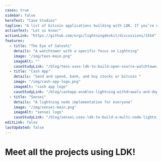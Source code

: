 ```yaml
---
cases: true
sidebar: false
heroText: "Case Studies"
tagline: "A list of bitcoin applications building with LDK. If you’re using LDK we’d love to hear about your experience."
actionText: "Let us know!"
actionLink: "https://github.com/orgs/lightningdevkit/discussions/1554"
features:
  - title: "The Eye of Satoshi"
    details: "A watchtower with a specific focus on Lightning"
    image: "/img/teos-main.png"
    imageAlt: ""
    caseStudyLink: "/blog/teos-uses-ldk-to-build-open-source-watchtower/"
  - title: "Cash App"
    details: "Send and spend, bank, and buy stocks or bitcoin "
    image: "/img/cash-app-logo.png"
    imageAlt: "cash app logo"
    caseStudyLink: "/blog/cashapp-enables-lightning-withdrawals-and-deposits-using-ldk/"
  - title: "Sensei"
    details: "A lightning node implementation for everyone"
    image: "/img/sensei-main.png"
    imageAlt: "sensei logo"
    caseStudyLink: "/blog/sensei-uses-ldk-to-build-a-multi-node-lightning-server-application/"
editLink: false
lastUpdated: false
---
```


<h1 class="more-cases-heading">
   Meet all the projects using LDK!
</h1>

<CodeSwitcher :languages="{all: 'All', mobile:'Mobile', web:'Web', desktop:'Desktop', custodial: 'Custodial', infra:'Infrastructure', library: 'Libraries', misc:'Misc',}">
  <template v-slot:mobile>
    <div class="case-studies">
    <div class="case-study-item">
    <a href="https://bluewallet.io/" target="_blank"><img src="./assets/blue-wallet.png" /></a>
    <h3><a href="https://bluewallet.io/" target="_blank">Blue Wallet</a></h3>
    <p>A radically simple and powerful bitcoin and Lightning wallet</p>
    </div>
   <div class="case-study-item">
    <a href="https://bitkit.to/" target="_blank"><img src="./assets/bitkit.png" /></a>
    <h3><a href="https://bitkit.to/" target="_blank">Bitkit</a></h3>
    <p>A mobile app that hands you the keys to your money, profile, contacts, and web accounts</p>
    </div>
    <div class="case-study-item">
    <a href="https://twitter.com/kumulydev" target="_blank"><img src="./assets/kumuly.png" /></a>
    <h3><a href="https://twitter.com/kumulydev" target="_blank">Kumuly</a></h3>
    <p>Colombian-based mobile bitcoin and Lightning wallet</p>
    </div>
    <div class="case-study-item">
    <a href="https://lipa.swiss/" target="_blank"><img src="./assets/lipa.png" /></a>
    <h3><a href="https://lipa.swiss/" target="_blank">Lipa</a></h3>
    <p>Swiss-based mobile app that offers a bitcoin wallet for individuals and businesses</p>
    </div>
     <div class="case-study-item">
      <a href="https://mercurywallet.com/" target="_blank"><img src="./assets/mercury.png" /></a>
      <h3><a href="https://mercurywallet.com/" target="_blank">Mercury</a></h3>
      <p>A Lighting wallet that enables BTC transfers without requiring an on-chain transaction</p>
    </div>
     <div class="case-study-item">
      <a href="https://porticoexchange.github.io/porticoexchangev2.github.io/" target="_blank"><img src="./assets/portico.png" /></a>
      <h3><a href="https://porticoexchange.github.io/porticoexchangev2.github.io/" target="_blank">Portico</a></h3>
      <p>A DEX that enables people to swap between bitcoin layers and sidechains</p>
    </div>
     <div class="case-study-item">
      <a href="https://www.velascommerce.com/" target="_blank"><img src="./assets/velas.png" /></a>
      <h3><a href="https://www.velascommerce.com/" target="_blank">Velas</a></h3>
      <p>Enables businesses to integrate Lightning payments into websites, mobile applications, and more</p>
    </div>
     <div class="case-study-item">
      <a href="https://10101.finance/" target="_blank"><img src="./assets/10101.png" /></a>
      <h3><a href="https://10101.finance/" target="_blank">10101</a></h3>
      <p>An on-chain and off-chain wallet that allows trading</p>
    </div>
    </div>
  </template>

  <template v-slot:web>

  <div class="case-studies">
     <div class="case-study-item">
      <a href="https://mercurywallet.com/" target="_blank"><img src="./assets/mercury.png" /></a>
      <h3><a href="https://mercurywallet.com/" target="_blank">Mercury</a></h3>
      <p>A Lighting wallet that enables BTC transfers without requiring an on-chain transaction</p>
    </div>
    <div class="case-study-item">
      <h3><a href="https://mutinywallet.com/" target="_blank"><img src="./assets/mutiny.png" /></a></h3>
      <h3><a href="https://mutinywallet.com/" target="_blank">Mutiny</a></h3>
      <p>Mutiny is a web-first lightning wallet</p>
    </div>
  </div>

  </template>

  <template v-slot:desktop>
      <div class="case-studies">
       <div class="case-study-item">
        <a href="https://mercurywallet.com/" target="_blank"><img src="./assets/mercury.png" /></a>
        <h3><a href="https://mercurywallet.com/" target="_blank">Mercury</a></h3>
        <p>A Lighting wallet that enables BTC transfers without requiring an on-chain transaction</p>
       </div>
      <div class="case-study-item">
        <a href="https://atomicdex.io/en/" target="_blank"><img src="./assets/atomic.png" /></a>
        <h3><a href="https://atomicdex.io/en/" target="_blank">AtomicDEX</a></h3>
        <p>A multi-coin wallet, bridge, and DEX that can run on mobile and desktop</p>
      </div>
      <div class="case-study-item">
        <a href="https://hydranet.ai/" target="_blank"><img src="./assets/hydranet.png" /></a>
        <h3><a href="https://hydranet.ai/" target="_blank">Hydranet</a></h3>
        <p>A DEX that offers trading between blockchains without the need for a layer 2 bridge</p>
      </div>
      </div>
  </template>


  <template v-slot:custodial>

  <div class="case-studies">
  <div class="case-study-item">
    <a href="https://cash.app/" target="_blank"> <img src="./assets/cash-app-logo.png" /></a>
    <h3><a href="https://cash.app/" target="_blank">Cash App</a></h3>
    <p>A mobile P2P payments app and bitcoin wallet</p>
  </div>
  </div>

  </template>

  <template v-slot:infra>

  <div class="case-studies">
  <div class="case-study-item">
    <a href="https://github.com/lexe-tech" target="_blank"><img src="./assets/lexe.png" /></a>
    <h3><a href="https://github.com/lexe-tech" target="_blank">Lexe</a></h3>
    <p>An LN-in-the-cloud soultion that uses LDK on Intel SGX</p>
  </div>
  <div class="case-study-item">
    <a href="https://voltage.cloud/" target="_blank"><img src="./assets/voltage.png" /></a>
    <h3><a href="https://voltage.cloud/" target="_blank">Voltage</a></h3>
    <p>Provides enterprise grade infrastructure for the Lightning Network</p>
  </div>
  <div class="case-study-item">
    <a href="https://valera.co/" target="_blank"><img src="./assets/valera.png" /></a>
    <h3><a href="https://valera.co/" target="_blank">Valera</a></h3>
    <p>Building a financial infrastructure suite for developers and users</p>
  </div>
  <div class="case-study-item">
    <a href="https://github.com/kuutamolabs/lightning-knd" target="_blank"><img src="./assets/kuutamo.png" /></a>
    <h3><a href="https://github.com/kuutamolabs/lightning-knd" target="_blank">Kuutamo</a></h3>
    <p>A turn-key, end-to-end solution for running self-hosted nodes, anywhere</p>
  </div>
  <div class="case-study-item">
    <a href="https://cequals.xyz/" target="_blank"><img src="./assets/c=.png" /></a>
    <h3><a href="https://cequals.xyz/" target="_blank">c=</a></h3>
    <p>Building tools and services to help connect people to the Lightning Network</p>
  </div>
  </div>

  </template>

  <template v-slot:library>

  <div class="case-studies">
  <div class="case-study-item">
    <a href="https://github.com/carlaKC/lndk" target="_blank"><img src="./assets/github.png" /></a>
    <h3><a href="https://github.com/carlaKC/lndk" target="_blank">LNDK</a></h3>
    <p>LNDK is an experimental attempt at using LDK to implement BOLT12 features for LND</p>
  </div>
  <div class="case-study-item">
    <a href="https://vls.tech/" target="_blank"><img src="./assets/vls.png" /></a>
    <h3><a href="https://vls.tech/" target="_blank">VLS</a></h3>
    <p>Separates lightning private keys and security rule validation from nodes, into a discrete signing device</p>
  </div>
  <div class="case-study-item">
    <a href="https://github.com/talaia-labs/rust-teos" target="_blank"><img src="./assets/teos.png" /></a>
    <h3><a href="https://github.com/talaia-labs/rust-teos" target="_blank">TEOS</a></h3>
    <p>A bitcoin watchtower with a specific focus on lightning</p>
  </div>
  </div>

  </template>

  <template v-slot:misc>
      <div class="case-studies">
        <div class="case-study-item">
          <a href="https://github.com/p2pderivatives/rust-dlc" target="_blank"><img src="./assets/github.png" /></a>
          <h3><a href="https://github.com/p2pderivatives/rust-dlc" target="_blank">rust-dlc</a></h3>
          <p>A Rust library for working with Discreet Log Contracts</p>
        </div>
         <div class="case-study-item">
          <a href="https://github.com/BitcoinDevShop/hidden-lightning-network" target="_blank"><img src="./assets/github.png" /></a>
          <h3><a href="https://github.com/BitcoinDevShop/hidden-lightning-network" target="_blank">The Hidden Lightning Network</a></h3>
          <p>Probes the Lightning Network for the detection of private channels</p>
        </div>
        <div class="case-study-item">
          <a href="https://github.com/TonyGiorgio/ldk-sample-tor" target="_blank"><img src="./assets/github.png" /></a>
          <h3><a href="https://github.com/TonyGiorgio/ldk-sample-tor" target="_blank">ldk-sample with Tor</a></h3>
          <p>An experimentation with tor by adapting the ldk-sample node</p>
        </div>
        <div class="case-study-item">
          <a href="https://github.com/ConorOkus/uMlando-wallet" target="_blank"><img src="./assets/github.png" /></a>
          <h3><a href="https://github.com/ConorOkus/uMlando-wallet" target="_blank">uMlando</a></h3>
          <p>An educational Android demo wallet</p>
        </div>
      </div>

  </template>

  <template v-slot:all>
  <div class="case-studies">
    <div class="case-study-item">
    <a href="https://bluewallet.io/" target="_blank"><img src="./assets/blue-wallet.png" /></a>
    <h3><a href="https://bluewallet.io/" target="_blank">Blue Wallet</a></h3>
    <p>A mobile bitcoin and lightning wallet.</p>
    </div>
  <div class="case-study-item">
    <a href="https://bitkit.to/" target="_blank"><img src="./assets/bitkit.png" /></a>
    <h3><a href="https://bitkit.to/" target="_blank">Bitkit</a></h3>
    <p>A mobile wallet that features portable web profiles and passwordless web accounts</p>
  </div>
   <div class="case-study-item">
    <a href="https://twitter.com/kumulydev" target="_blank"><img src="./assets/kumuly.png" /></a>
    <h3><a href="https://twitter.com/kumulydev" target="_blank">Kumuly</a></h3>
    <p>Colombian-based mobile bitcoin and Lightning wallet</p>
  </div>
  <div class="case-study-item">
    <a href="https://lipa.swiss/" target="_blank"><img src="./assets/lipa.png" /></a>
    <h3><a href="https://lipa.swiss/" target="_blank">Lipa</a></h3>
    <p>Swiss-based mobile app that offers a bitcoin wallet for individuals and businesses</p>
  </div>
  <div class="case-study-item">
    <a href="https://porticoexchange.github.io/porticoexchangev2.github.io/" target="_blank"><img src="./assets/portico.png" /></a>
    <h3><a href="https://porticoexchange.github.io/porticoexchangev2.github.io/" target="_blank">Portico</a></h3>
    <p>A DEX that enables people to swap between bitcoin layers and sidechains</p>
  </div>
  <div class="case-study-item">
    <a href="https://mercurywallet.com/" target="_blank"><img src="./assets/mercury.png" /></a>
    <h3><a href="https://mercurywallet.com/" target="_blank">Mercury</a></h3>
    <p>A Lighting wallet that enables BTC transfers without requiring an on-chain transaction</p>
  </div>
  <div class="case-study-item">
    <a href="https://10101.finance/" target="_blank"><img src="./assets/10101.png" /></a>
    <h3><a href="https://10101.finance/" target="_blank">10101</a></h3>
    <p>An on-chain and off-chain wallet that allows trading</p>
  </div>
  <div class="case-study-item">
    <h3><a href="https://mutinywallet.com/" target="_blank"><img src="./assets/mutiny.png" /></a></h3>
    <h3><a href="https://mutinywallet.com/" target="_blank">Mutiny</a></h3>
    <p>Mutiny is a web-first lightning wallet</p>
  </div>
  <div class="case-study-item">
    <a href="https://www.velascommerce.com/" target="_blank"><img src="./assets/velas.png" /></a>
    <h3><a href="https://www.velascommerce.com/" target="_blank">Velas</a></h3>
    <p>A way to integrate Lightning into websites, mobile applications, and more.</p>
  </div>
  <div class="case-study-item">
    <a href="https://atomicdex.io/en/" target="_blank"><img src="./assets/atomic.png" /></a>
    <h3><a href="https://atomicdex.io/en/" target="_blank">AtomicDEX</a></h3>
    <p>A multi-coin wallet, bridge, and DEX that can run on mobile and desktop</p>
  </div>
  <div class="case-study-item">
    <a href="https://hydranet.ai/" target="_blank"><img src="./assets/hydranet.png" /></a>
    <h3><a href="https://hydranet.ai/" target="_blank">Hydranet</a></h3>
    <p>A DEX that offers trading between blockchains without the need for a layer 2 bridge</p>
  </div>
  <div class="case-study-item">
    <a href="https://cash.app/" target="_blank"> <img src="./assets/cash-app-logo.png" /></a>
    <h3><a href="https://cash.app/" target="_blank">Cash App</a></h3>
    <p>A mobile P2P payments app and bitcoin wallet</p>
  </div>
  <div class="case-study-item">
    <a href="https://github.com/talaia-labs/rust-teos" target="_blank"><img src="./assets/teos.png" /></a>
    <h3><a href="https://github.com/talaia-labs/rust-teos" target="_blank">TEOS</a></h3>
    <p>A bitcoin watchtower with a specific focus on lightning</p>
  </div>
  <div class="case-study-item">
    <a href="https://vls.tech/" target="_blank"><img src="./assets/vls.png" /></a>
    <h3><a href="https://vls.tech/" target="_blank">VLS</a></h3>
    <p>Separates Lightning private keys and security rule validation from nodes, into a discrete signing device</p>
  </div>
  <div class="case-study-item">
    <a href="https://github.com/lexe-tech" target="_blank"> <img src="./assets/lexe.png" /></a>
    <h3><a href="https://github.com/lexe-tech" target="_blank">Lexe</a></h3>
    <p>Managed non-custodial Lightning nodes based on Intel SGX, accessible via mobile app</p>
  </div>
  <div class="case-study-item">
    <a href="https://voltage.cloud/" target="_blank"><img src="./assets/voltage.png" /></a>
    <h3><a href="https://voltage.cloud/" target="_blank">Voltage</a></h3>
    <p>Provides enterprise grade infrastructure for the Lightning Network</p>
  </div>
  <div class="case-study-item">
    <a href="https://valera.co/" target="_blank"><img src="./assets/valera.png" /></a>
    <h3><a href="https://valera.co/" target="_blank">Valera</a></h3>
    <p>Building a financial infrastructure suite for developers and users</p>
  </div>
  <div class="case-study-item">
    <a href="https://github.com/kuutamolabs/lightning-knd" target="_blank"><img src="./assets/kuutamo.png" /></a>
    <h3><a href="https://github.com/kuutamolabs/lightning-knd" target="_blank">Kuutamo</a></h3>
    <p>A turn-key, end-to-end solution for running self-hosted nodes, anywhere</p>
  </div>
  <div class="case-study-item">
    <h3><a href="https://cequals.xyz/" target="_blank"><img src="./assets/c=.png" /></a></h3>
    <h3><a href="https://cequals.xyz/" target="_blank">c=</a></h3>
    <p>Building tools and services to help connect people to the Lightning Network</p>
  </div>
  <div class="case-study-item">
    <a href="https://github.com/p2pderivatives/rust-dlc" target="_blank"><img src="./assets/github.png" /></a>
    <h3><a href="https://github.com/p2pderivatives/rust-dlc" target="_blank">rust-dlc</a></h3>
    <p>A Rust library for working with Discreet Log Contracts</p>
  </div>
  <div class="case-study-item">
    <a href="https://github.com/BitcoinDevShop/hidden-lightning-network" target="_blank"><img src="./assets/github.png" /></a>
    <h3><a href="https://github.com/BitcoinDevShop/hidden-lightning-network" target="_blank">The Hidden Lightning Network</a></h3>
    <p>Probes the Lightning Network for the detection of private channels</p>
  </div>
  <div class="case-study-item">
    <a href="https://github.com/TonyGiorgio/ldk-sample-tor" target="_blank"><img src="./assets/github.png" /></a>
    <h3><a href="https://github.com/TonyGiorgio/ldk-sample-tor" target="_blank">ldk-sample with Tor</a></h3>
    <p>An experimentation with tor by adapting the ldk-sample node</p>
  </div>
  <div class="case-study-item">
    <a href="https://github.com/ConorOkus/uMlando-wallet" target="_blank"><img src="./assets/github.png" /></a>
    <h3><a href="https://github.com/ConorOkus/uMlando-wallet" target="_blank">uMlando</a></h3>
    <p>An educational Android demo wallet</p>
    </div>
  </div>

  </template>

</CodeSwitcher>
